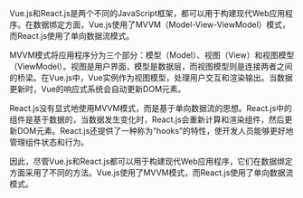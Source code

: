 Vue.js和React.js是两个不同的JavaScript框架，都可以用于构建现代Web应用程序。在数据绑定方面，Vue.js使用了MVVM（Model-View-ViewModel）模式，而React.js使用了单向数据流模式。

MVVM模式将应用程序分为三个部分：模型（Model）、视图（View）和视图模型（ViewModel）。视图是用户界面，模型是数据层，而视图模型则是连接两者之间的桥梁。在Vue.js中，Vue实例作为视图模型，处理用户交互和渲染输出。当数据更新时，Vue的响应式系统会自动更新DOM元素。

React.js没有显式地使用MVVM模式，而是基于单向数据流的思想。React.js中的组件是基于数据的，当数据发生变化时，React.js会重新计算和渲染组件，然后更新DOM元素。React.js还提供了一种称为“hooks”的特性，使开发人员能够更好地管理组件状态和行为。

因此，尽管Vue.js和React.js都可以用于构建现代Web应用程序，它们在数据绑定方面采用了不同的方法。Vue.js使用了MVVM模式，而React.js使用了单向数据流模式。